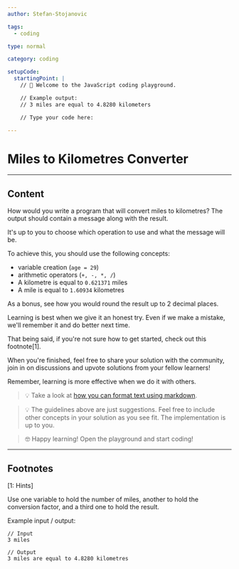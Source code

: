 ```yaml
---
author: Stefan-Stojanovic

tags:
  - coding

type: normal

category: coding

setupCode:
  startingPoint: |
    // 👋 Welcome to the JavaScript coding playground.

    // Example output:
    // 3 miles are equal to 4.8280 kilometers

    // Type your code here:

---
```


# Miles to Kilometres Converter

---

## Content

How would you write a program that will convert miles to kilometres? The output should contain a message along with the result.

It's up to you to choose which operation to use and what the message will be.

To achieve this, you should use the following concepts:
- variable creation (`age = 29`)
- arithmetic operators (`+, -, *, /`)
- A kilometre is equal to `0.621371` miles
- A mile is equal to `1.60934` kilometres

As a bonus, see how you would round the result up to 2 decimal places.

Learning is best when we give it an honest try. Even if we make a mistake, we'll remember it and do better next time.

That being said, if you're not sure how to get started, check out this footnote[1]. 

When you're finished, feel free to share your solution with the community, join in on discussions and upvote solutions from your fellow learners!

Remember, learning is more effective when we do it with others.

> 💡 Take a look at [how you can format text using markdown](https://www.enki.com/glossary/general/markdown-formatting).

> 💡 The guidelines above are just suggestions. Feel free to include other concepts in your solution as you see fit. The implementation is up to you.

> 🤓 Happy learning! Open the playground and start coding!


---

## Footnotes

[1: Hints]

Use one variable to hold the number of miles, another to hold the conversion factor, and a third one to hold the result.

Example input / output:
```plain-text
// Input
3 miles

// Output
3 miles are equal to 4.8280 kilometres
```
